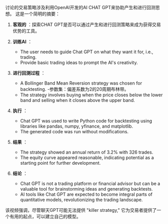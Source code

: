 讨论的交易策略涉及利用OpenAI开发的AI CHAT GPT来协助产生和进行回测思想。 这是一个简明的摘要：

1. **客观的** ：探索CHAT GPT是否可以通过产生和进行回测策略来成为获得交易优势的工具。

2. **训练AI** ：
   - The user needs to guide Chat GPT on what they want it for, i.e., trading.
   - Provide basic trading ideas to prompt the AI's creativity.

3. **进行回测过程** ：
   - A Bollinger Band Mean Reversion strategy was chosen for backtesting.
   -参数集：偏差系数为2的20周期布林带。
   - The strategy involves buying when the price closes below the lower band and selling when it closes above the upper band.

4. **执行** ：
   - Chat GPT was used to write Python code for backtesting using libraries like pandas, numpy, yfinance, and matplotlib.
   - The generated code was run without modifications.

5. **结果** ：
   - The strategy showed an annual return of 3.2% with 326 trades.
   - The equity curve appeared reasonable, indicating potential as a starting point for further development.

6. **结论** ：
   - Chat GPT is not a trading platform or financial advisor but can be a valuable tool for brainstorming ideas and generating backtests.
   - AI tools like Chat GPT are expected to become integral parts of quantitative models, revolutionizing the trading landscape.

该视频强调，尽管聊天GPT可能无法提供 "killer strategy," 它为交易者提供了一个有用的起点，可以建立自己的模型。